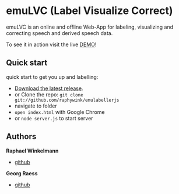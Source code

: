 
# emuLVC (Label Visualize Correct) 

emuLVC is an online and offline Web-App for labeling, visualizing and correcting  speech and derived speech data. 

To see it in action visit the live [DEMO](http://www.phonetik.uni-muenchen.de/~raphael/emulabellerjs/index.html)!



## Quick start

quick start to get you up and labelling:

* [Download the latest release](https://github.com/twitter/bootstrap/zipball/master).
* or Clone the repo: `git clone git://github.com/raphywink/emulabellerjs`
* navigate to folder
* `open index.html` with Google Chrome
* or `node server.js` to start server


## Authors

**Raphael Winkelmann**

+ [github](http://github.com/raphywink)

**Georg Raess**

+ [github](http://github.com/georgraess)
